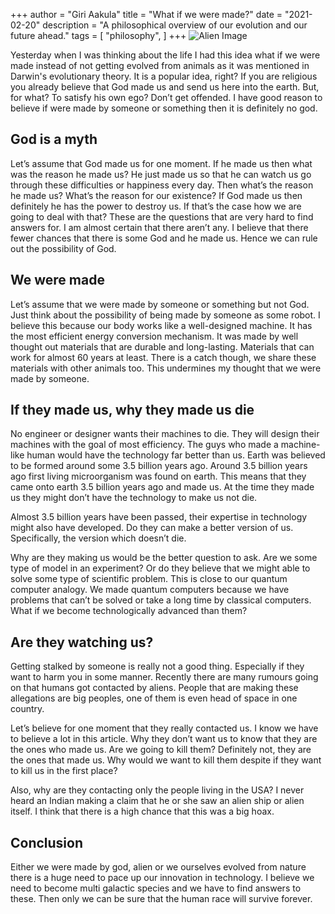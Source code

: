 +++
author = "Giri Aakula"
title = "What if we were made?"
date = "2021-02-20"
description = "A philosophical overview of our evolution and our future ahead."
tags = [
    "philosophy",
]
+++
![Alien Image](https://miro.medium.com/max/1400/0*LLGhy1--HPTc6va4)

Yesterday when I was thinking about the life I had this idea what if we were made instead of not getting evolved from animals as it was mentioned in Darwin's evolutionary theory. It is a popular idea, right? If you are religious you already believe that God made us and send us here into the earth. But, for what? To satisfy his own ego? Don’t get offended. I have good reason to believe if were made by someone or something then it is definitely no god.

## God is a myth

Let’s assume that God made us for one moment. If he made us then what was the reason he made us? He just made us so that he can watch us go through these difficulties or happiness every day. Then what’s the reason he made us? What’s the reason for our existence? If God made us then definitely he has the power to destroy us. If that’s the case how we are going to deal with that? These are the questions that are very hard to find answers for. I am almost certain that there aren’t any. I believe that there fewer chances that there is some God and he made us. Hence we can rule out the possibility of God.

## We were made

Let’s assume that we were made by someone or something but not God. Just think about the possibility of being made by someone as some robot. I believe this because our body works like a well-designed machine. It has the most efficient energy conversion mechanism. It was made by well thought out materials that are durable and long-lasting. Materials that can work for almost 60 years at least. There is a catch though, we share these materials with other animals too. This undermines my thought that we were made by someone.

## If they made us, why they made us die

No engineer or designer wants their machines to die. They will design their machines with the goal of most efficiency. The guys who made a machine-like human would have the technology far better than us. Earth was believed to be formed around some 3.5 billion years ago. Around 3.5 billion years ago first living microorganism was found on earth. This means that they came onto earth 3.5 billion years ago and made us. At the time they made us they might don’t have the technology to make us not die.

Almost 3.5 billion years have been passed, their expertise in technology might also have developed. Do they can make a better version of us. Specifically, the version which doesn’t die.

Why are they making us would be the better question to ask. Are we some type of model in an experiment? Or do they believe that we might able to solve some type of scientific problem. This is close to our quantum computer analogy. We made quantum computers because we have problems that can’t be solved or take a long time by classical computers. What if we become technologically advanced than them?

## Are they watching us?

Getting stalked by someone is really not a good thing. Especially if they want to harm you in some manner. Recently there are many rumours going on that humans got contacted by aliens. People that are making these allegations are big peoples, one of them is even head of space in one country.

Let’s believe for one moment that they really contacted us. I know we have to believe a lot in this article. Why they don’t want us to know that they are the ones who made us. Are we going to kill them? Definitely not, they are the ones that made us. Why would we want to kill them despite if they want to kill us in the first place?

Also, why are they contacting only the people living in the USA? I never heard an Indian making a claim that he or she saw an alien ship or alien itself. I think that there is a high chance that this was a big hoax.

## Conclusion

Either we were made by god, alien or we ourselves evolved from nature there is a huge need to pace up our innovation in technology. I believe we need to become multi galactic species and we have to find answers to these. Then only we can be sure that the human race will survive forever.
